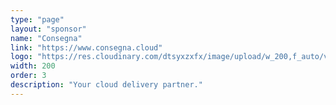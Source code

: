 ```yaml
---
type: "page"
layout: "sponsor"
name: "Consegna"
link: "https://www.consegna.cloud"
logo: "https://res.cloudinary.com/dtsyxzxfx/image/upload/w_200,f_auto/v1578108418/2020/consegna_logo.jpg"
width: 200
order: 3
description: "Your cloud delivery partner."
---
```

